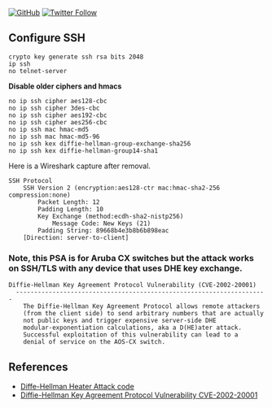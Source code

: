 <a href="https://mwhubbard.blogspot.com"><img alt="GitHub" src="https://img.shields.io/github/license/rikosintie/CookBook"></a>
<a href="https://twitter.com/rikosintie"><img alt="Twitter Follow" src="https://img.shields.io/twitter/follow/rikosintie?style=social"></a>


## Configure SSH

```
crypto key generate ssh rsa bits 2048
ip ssh
no telnet-server
```

**Disable older ciphers and hmacs**
```
no ip ssh cipher aes128-cbc
no ip ssh cipher 3des-cbc
no ip ssh cipher aes192-cbc
no ip ssh cipher aes256-cbc
no ip ssh mac hmac-md5
no ip ssh mac hmac-md5-96
no ip ssh kex diffie-hellman-group-exchange-sha256
no ip ssh kex diffie-hellman-group14-sha1
```

Here is a Wireshark capture after removal.

```
SSH Protocol
    SSH Version 2 (encryption:aes128-ctr mac:hmac-sha2-256 compression:none)
        Packet Length: 12
        Padding Length: 10
        Key Exchange (method:ecdh-sha2-nistp256)
            Message Code: New Keys (21)
        Padding String: 89668b4e3b8b6b898eac
    [Direction: server-to-client]
```


### Note, this PSA is for Aruba CX switches but the attack works on SSH/TLS with any device that uses DHE key exchange.
```
Diffie-Hellman Key Agreement Protocol Vulnerability (CVE-2002-20001)
  ---------------------------------------------------------------------
    The Diffie-Hellman Key Agreement Protocol allows remote attackers 
    (from the client side) to send arbitrary numbers that are actually 
    not public keys and trigger expensive server-side DHE 
    modular-exponentiation calculations, aka a D(HE)ater attack.
    Successful exploitation of this vulnerability can lead to a
    denial of service on the AOS-CX switch. 
```
## References
* [Diffe-Hellman Heater Attack code](https://github.com/Balasys/dheater)
* [Diffie-Hellman Key Agreement Protocol Vulnerability CVE-2002-20001](https://www.arubanetworks.com/assets/alert/ARUBA-PSA-2022-004.txt)
